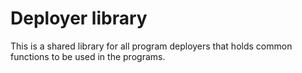 # Deployer library

This is a shared library for all program deployers that holds common functions to be used in the programs.